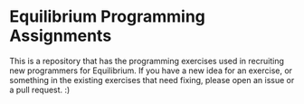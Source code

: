 # Equilibrium Programming Assignments
This is a repository that has the programming exercises used in recruiting new programmers for Equilibrium. If you have a new idea for an exercise, or something in the existing exercises that need fixing, please open an issue or a pull request. :)
